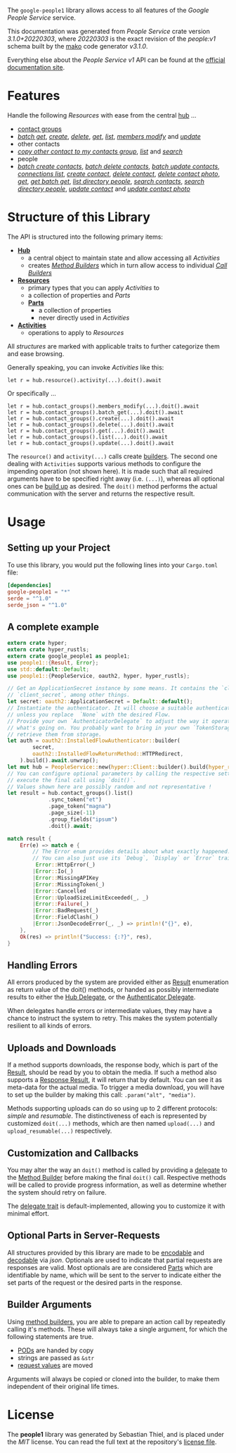<!---
DO NOT EDIT !
This file was generated automatically from 'src/mako/api/README.md.mako'
DO NOT EDIT !
-->
The `google-people1` library allows access to all features of the *Google People Service* service.

This documentation was generated from *People Service* crate version *3.1.0+20220303*, where *20220303* is the exact revision of the *people:v1* schema built by the [mako](http://www.makotemplates.org/) code generator *v3.1.0*.

Everything else about the *People Service* *v1* API can be found at the
[official documentation site](https://developers.google.com/people/).
# Features

Handle the following *Resources* with ease from the central [hub](https://docs.rs/google-people1/3.1.0+20220303/google_people1/PeopleService) ... 

* [contact groups](https://docs.rs/google-people1/3.1.0+20220303/google_people1/api::ContactGroup)
 * [*batch get*](https://docs.rs/google-people1/3.1.0+20220303/google_people1/api::ContactGroupBatchGetCall), [*create*](https://docs.rs/google-people1/3.1.0+20220303/google_people1/api::ContactGroupCreateCall), [*delete*](https://docs.rs/google-people1/3.1.0+20220303/google_people1/api::ContactGroupDeleteCall), [*get*](https://docs.rs/google-people1/3.1.0+20220303/google_people1/api::ContactGroupGetCall), [*list*](https://docs.rs/google-people1/3.1.0+20220303/google_people1/api::ContactGroupListCall), [*members modify*](https://docs.rs/google-people1/3.1.0+20220303/google_people1/api::ContactGroupMemberModifyCall) and [*update*](https://docs.rs/google-people1/3.1.0+20220303/google_people1/api::ContactGroupUpdateCall)
* other contacts
 * [*copy other contact to my contacts group*](https://docs.rs/google-people1/3.1.0+20220303/google_people1/api::OtherContactCopyOtherContactToMyContactsGroupCall), [*list*](https://docs.rs/google-people1/3.1.0+20220303/google_people1/api::OtherContactListCall) and [*search*](https://docs.rs/google-people1/3.1.0+20220303/google_people1/api::OtherContactSearchCall)
* people
 * [*batch create contacts*](https://docs.rs/google-people1/3.1.0+20220303/google_people1/api::PeopleBatchCreateContactCall), [*batch delete contacts*](https://docs.rs/google-people1/3.1.0+20220303/google_people1/api::PeopleBatchDeleteContactCall), [*batch update contacts*](https://docs.rs/google-people1/3.1.0+20220303/google_people1/api::PeopleBatchUpdateContactCall), [*connections list*](https://docs.rs/google-people1/3.1.0+20220303/google_people1/api::PeopleConnectionListCall), [*create contact*](https://docs.rs/google-people1/3.1.0+20220303/google_people1/api::PeopleCreateContactCall), [*delete contact*](https://docs.rs/google-people1/3.1.0+20220303/google_people1/api::PeopleDeleteContactCall), [*delete contact photo*](https://docs.rs/google-people1/3.1.0+20220303/google_people1/api::PeopleDeleteContactPhotoCall), [*get*](https://docs.rs/google-people1/3.1.0+20220303/google_people1/api::PeopleGetCall), [*get batch get*](https://docs.rs/google-people1/3.1.0+20220303/google_people1/api::PeopleGetBatchGetCall), [*list directory people*](https://docs.rs/google-people1/3.1.0+20220303/google_people1/api::PeopleListDirectoryPeopleCall), [*search contacts*](https://docs.rs/google-people1/3.1.0+20220303/google_people1/api::PeopleSearchContactCall), [*search directory people*](https://docs.rs/google-people1/3.1.0+20220303/google_people1/api::PeopleSearchDirectoryPeopleCall), [*update contact*](https://docs.rs/google-people1/3.1.0+20220303/google_people1/api::PeopleUpdateContactCall) and [*update contact photo*](https://docs.rs/google-people1/3.1.0+20220303/google_people1/api::PeopleUpdateContactPhotoCall)




# Structure of this Library

The API is structured into the following primary items:

* **[Hub](https://docs.rs/google-people1/3.1.0+20220303/google_people1/PeopleService)**
    * a central object to maintain state and allow accessing all *Activities*
    * creates [*Method Builders*](https://docs.rs/google-people1/3.1.0+20220303/google_people1/client::MethodsBuilder) which in turn
      allow access to individual [*Call Builders*](https://docs.rs/google-people1/3.1.0+20220303/google_people1/client::CallBuilder)
* **[Resources](https://docs.rs/google-people1/3.1.0+20220303/google_people1/client::Resource)**
    * primary types that you can apply *Activities* to
    * a collection of properties and *Parts*
    * **[Parts](https://docs.rs/google-people1/3.1.0+20220303/google_people1/client::Part)**
        * a collection of properties
        * never directly used in *Activities*
* **[Activities](https://docs.rs/google-people1/3.1.0+20220303/google_people1/client::CallBuilder)**
    * operations to apply to *Resources*

All *structures* are marked with applicable traits to further categorize them and ease browsing.

Generally speaking, you can invoke *Activities* like this:

```Rust,ignore
let r = hub.resource().activity(...).doit().await
```

Or specifically ...

```ignore
let r = hub.contact_groups().members_modify(...).doit().await
let r = hub.contact_groups().batch_get(...).doit().await
let r = hub.contact_groups().create(...).doit().await
let r = hub.contact_groups().delete(...).doit().await
let r = hub.contact_groups().get(...).doit().await
let r = hub.contact_groups().list(...).doit().await
let r = hub.contact_groups().update(...).doit().await
```

The `resource()` and `activity(...)` calls create [builders][builder-pattern]. The second one dealing with `Activities` 
supports various methods to configure the impending operation (not shown here). It is made such that all required arguments have to be 
specified right away (i.e. `(...)`), whereas all optional ones can be [build up][builder-pattern] as desired.
The `doit()` method performs the actual communication with the server and returns the respective result.

# Usage

## Setting up your Project

To use this library, you would put the following lines into your `Cargo.toml` file:

```toml
[dependencies]
google-people1 = "*"
serde = "^1.0"
serde_json = "^1.0"
```

## A complete example

```Rust
extern crate hyper;
extern crate hyper_rustls;
extern crate google_people1 as people1;
use people1::{Result, Error};
use std::default::Default;
use people1::{PeopleService, oauth2, hyper, hyper_rustls};

// Get an ApplicationSecret instance by some means. It contains the `client_id` and 
// `client_secret`, among other things.
let secret: oauth2::ApplicationSecret = Default::default();
// Instantiate the authenticator. It will choose a suitable authentication flow for you, 
// unless you replace  `None` with the desired Flow.
// Provide your own `AuthenticatorDelegate` to adjust the way it operates and get feedback about 
// what's going on. You probably want to bring in your own `TokenStorage` to persist tokens and
// retrieve them from storage.
let auth = oauth2::InstalledFlowAuthenticator::builder(
        secret,
        oauth2::InstalledFlowReturnMethod::HTTPRedirect,
    ).build().await.unwrap();
let mut hub = PeopleService::new(hyper::Client::builder().build(hyper_rustls::HttpsConnector::with_native_roots().https_or_http().enable_http1().enable_http2().build()), auth);
// You can configure optional parameters by calling the respective setters at will, and
// execute the final call using `doit()`.
// Values shown here are possibly random and not representative !
let result = hub.contact_groups().list()
             .sync_token("et")
             .page_token("magna")
             .page_size(-11)
             .group_fields("ipsum")
             .doit().await;

match result {
    Err(e) => match e {
        // The Error enum provides details about what exactly happened.
        // You can also just use its `Debug`, `Display` or `Error` traits
         Error::HttpError(_)
        |Error::Io(_)
        |Error::MissingAPIKey
        |Error::MissingToken(_)
        |Error::Cancelled
        |Error::UploadSizeLimitExceeded(_, _)
        |Error::Failure(_)
        |Error::BadRequest(_)
        |Error::FieldClash(_)
        |Error::JsonDecodeError(_, _) => println!("{}", e),
    },
    Ok(res) => println!("Success: {:?}", res),
}

```
## Handling Errors

All errors produced by the system are provided either as [Result](https://docs.rs/google-people1/3.1.0+20220303/google_people1/client::Result) enumeration as return value of
the doit() methods, or handed as possibly intermediate results to either the 
[Hub Delegate](https://docs.rs/google-people1/3.1.0+20220303/google_people1/client::Delegate), or the [Authenticator Delegate](https://docs.rs/yup-oauth2/*/yup_oauth2/trait.AuthenticatorDelegate.html).

When delegates handle errors or intermediate values, they may have a chance to instruct the system to retry. This 
makes the system potentially resilient to all kinds of errors.

## Uploads and Downloads
If a method supports downloads, the response body, which is part of the [Result](https://docs.rs/google-people1/3.1.0+20220303/google_people1/client::Result), should be
read by you to obtain the media.
If such a method also supports a [Response Result](https://docs.rs/google-people1/3.1.0+20220303/google_people1/client::ResponseResult), it will return that by default.
You can see it as meta-data for the actual media. To trigger a media download, you will have to set up the builder by making
this call: `.param("alt", "media")`.

Methods supporting uploads can do so using up to 2 different protocols: 
*simple* and *resumable*. The distinctiveness of each is represented by customized 
`doit(...)` methods, which are then named `upload(...)` and `upload_resumable(...)` respectively.

## Customization and Callbacks

You may alter the way an `doit()` method is called by providing a [delegate](https://docs.rs/google-people1/3.1.0+20220303/google_people1/client::Delegate) to the 
[Method Builder](https://docs.rs/google-people1/3.1.0+20220303/google_people1/client::CallBuilder) before making the final `doit()` call. 
Respective methods will be called to provide progress information, as well as determine whether the system should 
retry on failure.

The [delegate trait](https://docs.rs/google-people1/3.1.0+20220303/google_people1/client::Delegate) is default-implemented, allowing you to customize it with minimal effort.

## Optional Parts in Server-Requests

All structures provided by this library are made to be [encodable](https://docs.rs/google-people1/3.1.0+20220303/google_people1/client::RequestValue) and 
[decodable](https://docs.rs/google-people1/3.1.0+20220303/google_people1/client::ResponseResult) via *json*. Optionals are used to indicate that partial requests are responses 
are valid.
Most optionals are are considered [Parts](https://docs.rs/google-people1/3.1.0+20220303/google_people1/client::Part) which are identifiable by name, which will be sent to 
the server to indicate either the set parts of the request or the desired parts in the response.

## Builder Arguments

Using [method builders](https://docs.rs/google-people1/3.1.0+20220303/google_people1/client::CallBuilder), you are able to prepare an action call by repeatedly calling it's methods.
These will always take a single argument, for which the following statements are true.

* [PODs][wiki-pod] are handed by copy
* strings are passed as `&str`
* [request values](https://docs.rs/google-people1/3.1.0+20220303/google_people1/client::RequestValue) are moved

Arguments will always be copied or cloned into the builder, to make them independent of their original life times.

[wiki-pod]: http://en.wikipedia.org/wiki/Plain_old_data_structure
[builder-pattern]: http://en.wikipedia.org/wiki/Builder_pattern
[google-go-api]: https://github.com/google/google-api-go-client

# License
The **people1** library was generated by Sebastian Thiel, and is placed 
under the *MIT* license.
You can read the full text at the repository's [license file][repo-license].

[repo-license]: https://github.com/Byron/google-apis-rsblob/main/LICENSE.md
